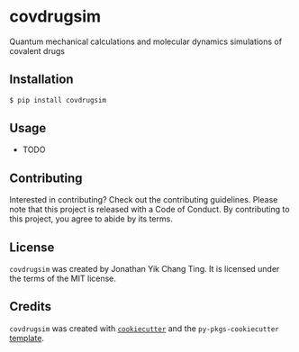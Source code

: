 # covdrugsim

Quantum mechanical calculations and molecular dynamics simulations of covalent drugs

## Installation

```bash
$ pip install covdrugsim
```

## Usage

- TODO

## Contributing

Interested in contributing? Check out the contributing guidelines. Please note that this project is released with a Code of Conduct. By contributing to this project, you agree to abide by its terms.

## License

`covdrugsim` was created by Jonathan Yik Chang Ting. It is licensed under the terms of the MIT license.

## Credits

`covdrugsim` was created with [`cookiecutter`](https://cookiecutter.readthedocs.io/en/latest/) and the `py-pkgs-cookiecutter` [template](https://github.com/py-pkgs/py-pkgs-cookiecutter).
